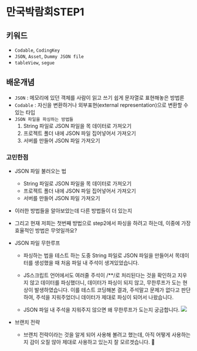 # 만국박람회STEP1
## 키워드
- `Codable`, `CodingKey`
- `JSON`, `Asset`, `Dummy JSON file`
- `tableView`, `segue`

## 배운개념
- `JSON` : 메모리에 있던 객체를 사람이 읽고 쓰기 쉽게 문자열로 표현해놓은 방법론
- `Codable` : 자신을 변환하거나 외부표현(external representation)으로 변환할 수 있는 타입
- `JSON 파일을 파싱하는 방법들`
    1. String 파일로 JSON 파일을 목 데이터로 가져오기
    2. 프로젝트 폴더 내에 JSON 파일 집어넣어서 가져오기
    3. 서버를 만들어 JSON 파일 가져오기

### 고민한점

- JSON 파일 불러오는 법
    - String 파일로 JSON 파일을 목 데이터로 가져오기
    - 프로젝트 폴더 내에 JSON 파일 집어넣어서 가져오기
    - 서버를 만들어 JSON 파일 가져오기
 - 이러한 방법들을 알아보았는데 다른 방법들이 더 있는지
- 그리고 현재 저희는 첫번째 방법으로 step2에서 파싱을 하려고 하는데, 이중에 가장 효율적인 방법은 무엇일까요?

- JSON 파일 무한루프
    - 파싱하는 법을 테스트 하는 도중 String 파일로 JSON 파일을 만들어서 목데이터를 생성했을 때 처음 파일 내 주석이 생겨있었습니다.
    
    - JS스크립트 언어에서도 여러줄 주석이 /**/로 처리된다는 것을 확인하고 지우지 않고 데이터를 파싱했더니, 데이터가 파싱이 되지 않고, 무한루프가 도는 현상이 발생하였습니다.
이를 테스트 코딩해본 결과, 주석말고 문제가 없다고 판단하여, 주석을 지워주었더니 데이터가 제대로 파싱이 되어서 나왔습니다.
    - JSON 파일 내 주석을 지워주지 않으면 왜 무한루프가 도는지 궁금합니다.
![](https://i.imgur.com/UPk37MU.png)


- 브랜치 전략
    - 브랜치 전략이라는 것을 알게 되어 사용해 볼려고 했는데, 아직 어떻게 사용하는지 감이 오질 않아 제대로 사용하고 있는지 잘 모르겟습니다. 🥲

